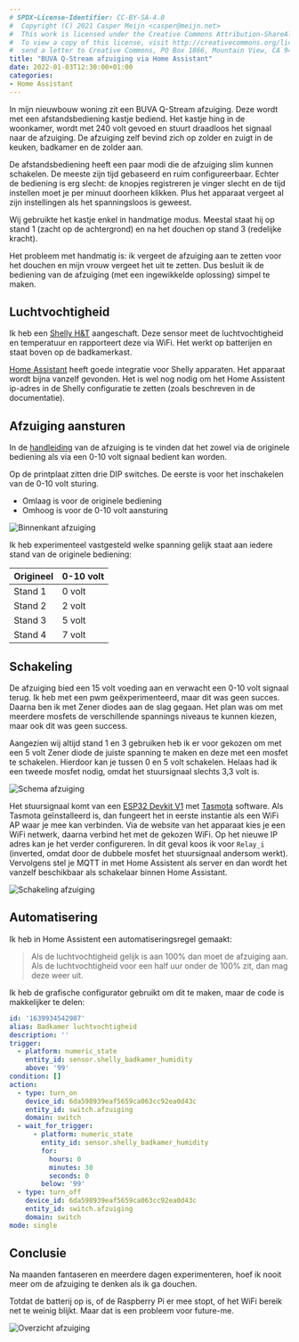 ```yaml
---
# SPDX-License-Identifier: CC-BY-SA-4.0
#  Copyright (C) 2021 Casper Meijn <casper@meijn.net>
#  This work is licensed under the Creative Commons Attribution-ShareAlike 4.0 International License. 
#  To view a copy of this license, visit http://creativecommons.org/licenses/by-sa/4.0/ or 
#  send a letter to Creative Commons, PO Box 1866, Mountain View, CA 94042, USA.
title: "BUVA Q-Stream afzuiging via Home Assistant"
date: 2022-01-03T12:30:00+01:00
categories:
- Home Assistant
---
```


In mijn nieuwbouw woning zit een BUVA Q-Stream afzuiging. Deze wordt met een afstandsbediening kastje bediend. Het kastje hing in de woonkamer, wordt met 240 volt gevoed en stuurt draadloos het signaal naar de afzuiging. De afzuiging zelf bevind zich op zolder en zuigt in de keuken, badkamer en de zolder aan. 

De afstandsbediening heeft een paar modi die de afzuiging slim kunnen schakelen. De meeste zijn tijd gebaseerd en ruim configureerbaar. Echter de bediening is erg slecht: de knopjes registreren je vinger slecht en de tijd instellen moet je per minuut doorheen klikken. Plus het apparaat vergeet al zijn instellingen als het spanningsloos is geweest.

Wij gebruikte het kastje enkel in handmatige modus. Meestal staat hij op stand 1 (zacht op de achtergrond) en na het douchen op stand 3 (redelijke kracht). 

Het probleem met handmatig is: ik vergeet de afzuiging aan te zetten voor het douchen en mijn vrouw vergeet het uit te zetten. Dus besluit ik de bediening van de afzuiging (met een ingewikkelde oplossing) simpel te maken.

## Luchtvochtigheid

Ik heb een [Shelly H&T](https://shelly.cloud/products/shelly-humidity-temperature-smart-home-automation-sensor/) aangeschaft. Deze sensor meet de luchtvochtigheid en temperatuur en rapporteert deze via WiFi. Het werkt op batterijen en staat boven op de badkamerkast.

[Home Assistant](https://www.home-assistant.io/integrations/shelly/) heeft goede integratie voor Shelly apparaten. Het apparaat wordt bijna vanzelf gevonden. Het is wel nog nodig om het Home Assistent ip-adres in de Shelly configuratie te zetten (zoals beschreven in de documentatie). 

## Afzuiging aansturen

In de [handleiding](https://moam.info/installatiehandleiding-q-stream-buva_5a2edc321723dd74b6322777.html) van de afzuiging is te vinden dat het zowel via de originele bediening als via een 0-10 volt signaal bedient kan worden. 

Op de printplaat zitten drie DIP switches. De eerste is voor het inschakelen van de 0-10 volt sturing.
- Omlaag is voor de originele bediening
- Omhoog is voor de 0-10 volt aansturing

![Binnenkant afzuiging](/afzuiging-binnenkant.jpg)

Ik heb experimenteel vastgesteld welke spanning gelijk staat aan iedere stand van de originele bediening:

| Origineel | 0-10 volt |
|-----------|-----------|
| Stand 1   | 0 volt    |
| Stand 2   | 2 volt    |
| Stand 3   | 5 volt    |
| Stand 4   | 7 volt    |

## Schakeling

De afzuiging bied een 15 volt voeding aan en verwacht een 0-10 volt signaal terug. Ik heb met een pwm geëxperimenteerd, maar dit was geen succes. Daarna ben ik met Zener diodes aan de slag gegaan. Het plan was om met meerdere mosfets de verschillende spannings niveaus te kunnen kiezen, maar ook dit was geen success.

Aangezien wij altijd stand 1 en 3 gebruiken heb ik er voor gekozen om met een 5 volt Zener diode de juiste spanning te maken en deze met een mosfet te schakelen. Hierdoor kan je tussen 0 en 5 volt schakelen. Helaas had ik een tweede mosfet nodig, omdat het stuursignaal slechts 3,3 volt is.

![Schema afzuiging](/afzuiging-schema.svg)

Het stuursignaal komt van een [ESP32 Devkit V1](https://github.com/playelek/pinout-doit-32devkitv1) met [Tasmota](https://tasmota.github.io/docs/) software. Als Tasmota geïnstalleerd is, dan fungeert het in eerste instantie als een WiFi AP waar je mee kan verbinden. Via de website van het apparaat kies je een WiFi netwerk, daarna verbind het met de gekozen WiFi. Op het nieuwe IP adres kan je het verder configureren. In dit geval koos ik voor `Relay_i` (inverted, omdat door de dubbele mosfet het stuursignaal andersom werkt). Vervolgens stel je MQTT in met Home Assistent als server en dan wordt het vanzelf beschikbaar als schakelaar binnen Home Assistant.

![Schakeling afzuiging](/afzuiging-schakeling.jpg)

## Automatisering

Ik heb in Home Assistent een automatiseringsregel gemaakt:
> Als de luchtvochtigheid gelijk is aan 100% dan moet de afzuiging aan. Als de luchtvochtigheid voor een half uur onder de 100% zit, dan mag deze weer uit.

Ik heb de grafische configurator gebruikt om dit te maken, maar de code is makkelijker te delen:

```yaml
id: '1639934542987'
alias: Badkamer luchtvochtigheid
description: ''
trigger:
  - platform: numeric_state
    entity_id: sensor.shelly_badkamer_humidity
    above: '99'
condition: []
action:
  - type: turn_on
    device_id: 6da598939eaf5659ca063cc92ea0d43c
    entity_id: switch.afzuiging
    domain: switch
  - wait_for_trigger:
      - platform: numeric_state
        entity_id: sensor.shelly_badkamer_humidity
        for:
          hours: 0
          minutes: 30
          seconds: 0
        below: '99'
  - type: turn_off
    device_id: 6da598939eaf5659ca063cc92ea0d43c
    entity_id: switch.afzuiging
    domain: switch
mode: single
```

## Conclusie

Na maanden fantaseren en meerdere dagen experimenteren, hoef ik nooit meer om de afzuiging te denken als ik ga douchen.

Totdat de batterij op is, of de Raspberry Pi er mee stopt, of het WiFi bereik net te weinig blijkt. Maar dat is een probleem voor future-me.

![Overzicht afzuiging](/afzuiging-overzicht.jpg)
